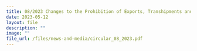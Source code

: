```yaml
---
title: 08/2023 Changes to the Prohibition of Exports, Transhipments and Goods in Transit to Somalia
date: 2023-05-12
layout: file
description: ""
image: ""
file_url: /files/news-and-media/circular_08_2023.pdf
---
```

